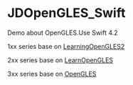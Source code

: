 # JDOpenGLES_Swift

Demo about OpenGLES.Use Swift 4.2

1xx series base on [LearningOpenGLES2](https://github.com/skyfe79/LearningOpenGLES2)

2xx series base on [LearnOpenGLES](https://github.com/loyinglin/LearnOpenGLES)

3xx series base on [OpenGLES](https://github.com/QinminiOS/OpenGLES)